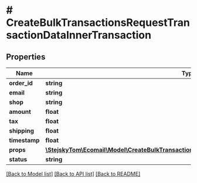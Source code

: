 # # CreateBulkTransactionsRequestTransactionDataInnerTransaction

## Properties

Name | Type | Description | Notes
------------ | ------------- | ------------- | -------------
**order_id** | **string** |  | [optional]
**email** | **string** |  | [optional]
**shop** | **string** |  | [optional]
**amount** | **float** |  | [optional]
**tax** | **float** |  | [optional]
**shipping** | **float** |  | [optional]
**timestamp** | **float** |  | [optional]
**props** | [**\StejskyTom\Ecomail\Model\CreateBulkTransactionsRequestTransactionDataInnerTransactionProps**](CreateBulkTransactionsRequestTransactionDataInnerTransactionProps.md) |  | [optional]
**status** | **string** |  | [optional]

[[Back to Model list]](../../README.md#models) [[Back to API list]](../../README.md#endpoints) [[Back to README]](../../README.md)
